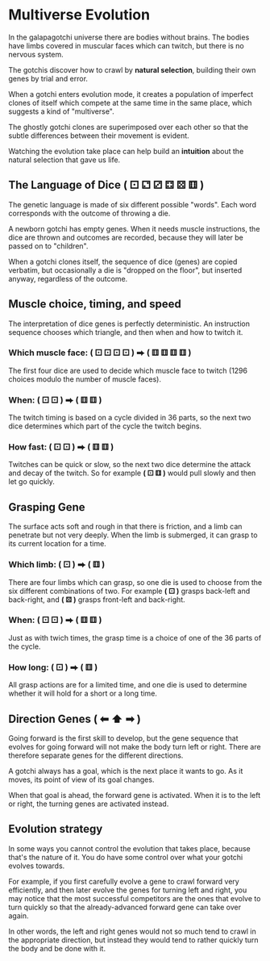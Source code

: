 # Multiverse Evolution

In the galapagotchi universe there are bodies without brains. The bodies have limbs covered in muscular faces which can twitch, but there is no nervous system.

The gotchis discover how to crawl by **natural selection**, building their own genes by trial and error.

When a gotchi enters evolution mode, it creates a population of imperfect clones of itself which compete at the same time in the same place, which suggests a kind of "multiverse".

The ghostly gotchi clones are superimposed over each other so that the subtle differences between their movement is evident.

Watching the evolution take place can help build an **intuition** about the natural selection that gave us life.

## The Language of Dice ( ⚀ ⚁ ⚂ ⚃ ⚄ ⚅ )

The genetic language is made of six different possible "words". Each word corresponds with the outcome of throwing a die.

A newborn gotchi has empty genes. When it needs muscle instructions, the dice are thrown and outcomes are recorded, because they will later be passed on to "children".

When a gotchi clones itself, the sequence of dice (genes) are copied verbatim, but occasionally a die is "dropped on the floor", but inserted anyway, regardless of the outcome.

## Muscle choice, timing, and speed

The interpretation of dice genes is perfectly deterministic. An instruction sequence chooses which triangle, and then when and how to twitch it.

### Which muscle face: **( ⚀ ⚀ ⚀ ⚀ ) ⮕ ( ⚅ ⚅ ⚅ ⚅ )**

The first four dice are used to decide which muscle face to twitch (1296 choices modulo the number of muscle faces).

### When: **( ⚀ ⚀ ) ⮕ ( ⚅ ⚅ )**

The twitch timing is based on a cycle divided in 36 parts, so the next two dice  determines which part of the cycle the twitch begins.

### How fast: **( ⚀ ⚀ ) ⮕ ( ⚅ ⚅ )**

Twitches can be quick or slow, so the next two dice determine the attack and decay of the twitch. So for example **( ⚀ ⚅ )** would pull slowly and then let go quickly.

## Grasping Gene

The surface acts soft and rough in that there is friction, and a limb can penetrate but not very deeply. When the limb is submerged, it can grasp to its current location for a time.

### Which limb: **( ⚀ ) ⮕ ( ⚅ )**

There are four limbs which can grasp, so one die is used to choose from the six different combinations of two. For example **( ⚀ )** grasps back-left and back-right, and **( ⚄ )** grasps front-left and back-right.

### When: **( ⚀ ⚀ ) ⮕ ( ⚅ ⚅ )**

Just as with twich times, the grasp time is a choice of one of the 36 parts of the cycle.

### How long: **( ⚀ ) ⮕ ( ⚅ )**

All grasp actions are for a limited time, and one die is used to determine whether it will hold for a short or a long time.

## Direction Genes ( ⬅ ⬆ ➡ )

Going forward is the first skill to develop, but the gene sequence that evolves for going forward will not make the body turn left or right. There are therefore separate genes for the different directions.

A gotchi always has a goal, which is the next place it wants to go. As it moves, its point of view of its goal changes.

When that goal is ahead, the forward gene is activated. When it is to the left or right, the turning genes are activated instead.

## Evolution strategy

In some ways you cannot control the evolution that takes place, because that's the nature of it. You do have some control over what your gotchi evolves towards.

For example, if you first carefully evolve a gene to crawl forward very efficiently, and then later evolve the genes for turning left and right, you may notice that the most successful competitors are the ones that evolve to turn quickly so that the already-advanced forward gene can take over again.

In other words, the left and right genes would not so much tend to crawl in the appropriate direction, but instead they would tend to rather quickly turn the body and be done with it.
